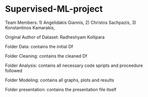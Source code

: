 # Supervised-ML-project

Team Members: 1) Angelidakis Giannis, 2) Christos Sachpazis, 3) Konstantinos Kamarakis, 



Original Author of Dataset: Radheshyam Kollipara 

Folder Data: contains the initial Df

Folder Cleaning: contains the cleaned Df

Folder Analysis: contains all necessary code spripts and proceedure followed

Folder Modeling: contains all graphs, plots and results

Folder presentation: contains the presentation file itself
